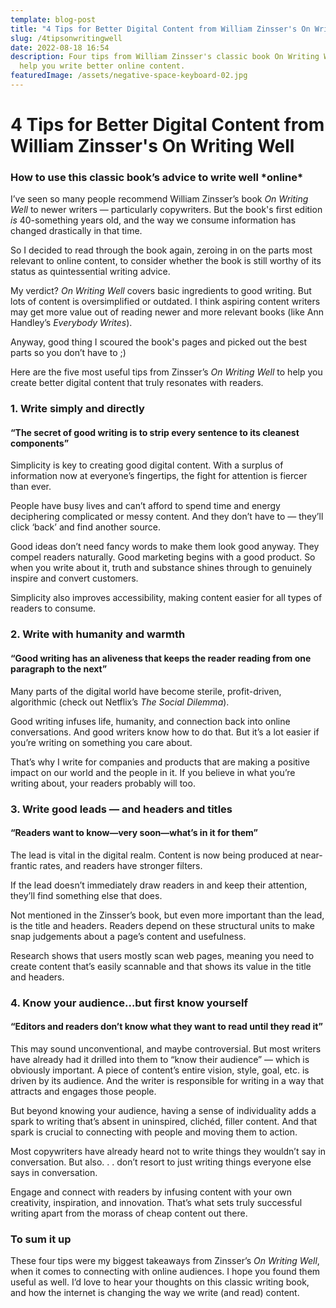 ```yaml
---
template: blog-post
title: "4 Tips for Better Digital Content from William Zinsser's On Writing Well"
slug: /4tipsonwritingwell
date: 2022-08-18 16:54
description: Four tips from William Zinsser's classic book On Writing Well to
  help you write better online content.
featuredImage: /assets/negative-space-keyboard-02.jpg
---
```

<!--StartFragment-->

# 4 Tips for Better Digital Content from William Zinsser's On Writing Well

### How to use this classic book’s advice to write well \*online\*

I’ve seen so many people recommend William Zinsser’s book *On Writing Well* to newer writers — particularly copywriters. But the book's first edition *is* 40-something years old, and the way we consume information has changed drastically in that time.

So I decided to read through the book again, zeroing in on the parts most relevant to online content, to consider whether the book is still worthy of its status as quintessential writing advice. 

My verdict? *On Writing Well* covers basic ingredients to good writing. But lots of content is oversimplified or outdated. I think aspiring content writers may get more value out of reading newer and more relevant books (like Ann Handley’s *Everybody Writes*). 

Anyway, good thing I scoured the book's pages and picked out the best parts so you don’t have to ;)

Here are the five most useful tips from Zinsser’s *On Writing Well* to help you create better digital content that truly resonates with readers.

### 1. Write simply and directly

#### “The secret of good writing is to strip every sentence to its cleanest components”

Simplicity is key to creating good digital content. With a surplus of information now at everyone’s fingertips, the fight for attention is fiercer than ever. 

People have busy lives and can’t afford to spend time and energy deciphering complicated or messy content. And they don’t have to — they’ll click ‘back’ and find another source.

Good ideas don’t need fancy words to make them look good anyway. They compel readers naturally. Good marketing begins with a good product. So when you write about it, truth and substance shines through to genuinely inspire and convert customers.

Simplicity also improves accessibility, making content easier for all types of readers to consume.

### 2. Write with humanity and warmth

#### “Good writing has an aliveness that keeps the reader reading from one paragraph to the next”

Many parts of the digital world have become sterile, profit-driven, algorithmic (check out Netflix’s *The Social Dilemma*).

Good writing infuses life, humanity, and connection back into online conversations. And good writers know how to do that. But it’s a lot easier if you’re writing on something you care about. 

That’s why I write for companies and products that are making a positive impact on our world and the people in it. If you believe in what you’re writing about, your readers probably will too.

### 3. Write good leads — and headers and titles

#### “Readers want to know—very soon—what’s in it for them”

The lead is vital in the digital realm. Content is now being produced at near-frantic rates, and readers have stronger filters.

If the lead doesn’t immediately draw readers in and keep their attention, they’ll find something else that does.

Not mentioned in the Zinsser’s book, but even more important than the lead, is the title and headers. Readers depend on these structural units to make snap judgements about a page’s content and usefulness. 

Research shows that users mostly scan web pages, meaning you need to create content that’s easily scannable and that shows its value in the title and headers.

### 4. Know your audience…but first know yourself

#### “Editors and readers don’t know what they want to read until they read it”

This may sound unconventional, and maybe controversial. But most writers have already had it drilled into them to “know their audience” — which is obviously important. A piece of content’s entire vision, style, goal, etc. is driven by its audience. And the writer is responsible for writing in a way that attracts and engages those people.

But beyond knowing your audience, having a sense of individuality adds a spark to writing that’s absent in uninspired, clichéd, filler content. And that spark is crucial to connecting with people and moving them to action.

Most copywriters have already heard not to write things they wouldn’t say in conversation. But also. . . don’t resort to just writing things everyone else says in conversation. 

Engage and connect with readers by infusing content with your own creativity, inspiration, and innovation. That’s what sets truly successful writing apart from the morass of cheap content out there.

### To sum it up

These four tips were my biggest takeaways from Zinsser’s *On Writing Well*, when it comes to connecting with online audiences. I hope you found them useful as well. I’d love to hear your thoughts on this classic writing book, and how the internet is changing the way we write (and read) content.

<!--EndFragment-->